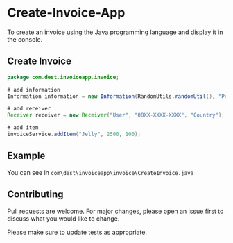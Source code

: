 # Create-Invoice-App
To create an invoice using the Java programming language and display it in the console.

## Create Invoice

```java
package com.dest.invoiceapp.invoice;

# add information
Information information = new Information(RandomUtils.randomUtil(), "Pembayaran Hosting", true, Payment.CASH);

# add receiver
Receiver receiver = new Receiver("User", "08XX-XXXX-XXXX", "Country");

# add item
invoiceService.addItem("Jelly", 2500, 100);
```

## Example
You can see in ``` com\dest\invoiceapp\invoice\CreateInvoice.java ```

## Contributing
Pull requests are welcome. For major changes, please open an issue first to discuss what you would like to change.

Please make sure to update tests as appropriate.
